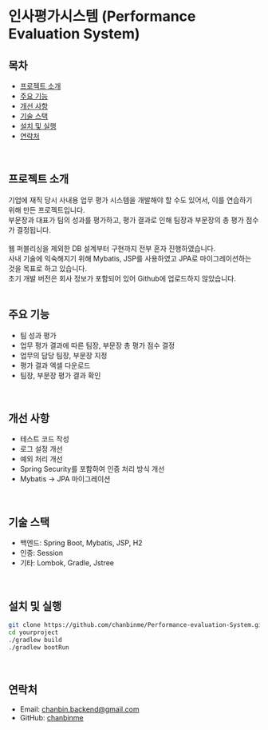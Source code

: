 # 인사평가시스템 (Performance Evaluation System)


## 목차

- [프로젝트 소개](#프로젝트-소개)
- [주요 기능](#주요-기능)
- [개선 사항](#개선-사항)
- [기술 스택](#기술-스택)
- [설치 및 실행](#설치-및-실행) 
- [연락처](#연락처)
<br>

## 프로젝트 소개

기업에 재직 당시 사내용 업무 평가 시스템을 개발해야 할 수도 있어서, 이를 연습하기 위해 만든 프로젝트입니다.<br>
부문장과 대표가 팀의 성과를 평가하고, 평가 결과로 인해 팀장과 부문장의 총 평가 점수가 결정됩니다.<br>
<br>
웹 퍼블리싱을 제외한 DB 설계부터 구현까지 전부 혼자 진행하였습니다.<br>
사내 기술에 익숙해지기 위해 Mybatis, JSP를 사용하였고 JPA로 마이그레이션하는 것을 목표로 하고 있습니다.<br>
초기 개발 버전은 회사 정보가 포함되어 있어 Github에 업로드하지 않았습니다.
<br>
<br>

## 주요 기능

- 팀 성과 평가
- 업무 평가 결과에 따른 팀장, 부문장 총 평가 점수 결정
- 업무의 담당 팀장, 부문장 지정
- 평가 결과 엑셀 다운로드
- 팀장, 부문장 평가 결과 확인
<br>

## 개선 사항

- 테스트 코드 작성
- 로그 설정 개선
- 예외 처리 개선
- Spring Security를 포함하여 인증 처리 방식 개선
- Mybatis -> JPA 마이그레이션
<br>

## 기술 스택
- 백엔드: Spring Boot, Mybatis, JSP, H2
- 인증: Session
- 기타: Lombok, Gradle, Jstree
<br>

## 설치 및 실행

```bash
git clone https://github.com/chanbinme/Performance-evaluation-System.git
cd yourproject
./gradlew build
./gradlew bootRun
```
<br>

## 연락처

- Email: chanbin.backend@gmail.com
- GitHub: [chanbinme](https://github.com/chanbinme)
